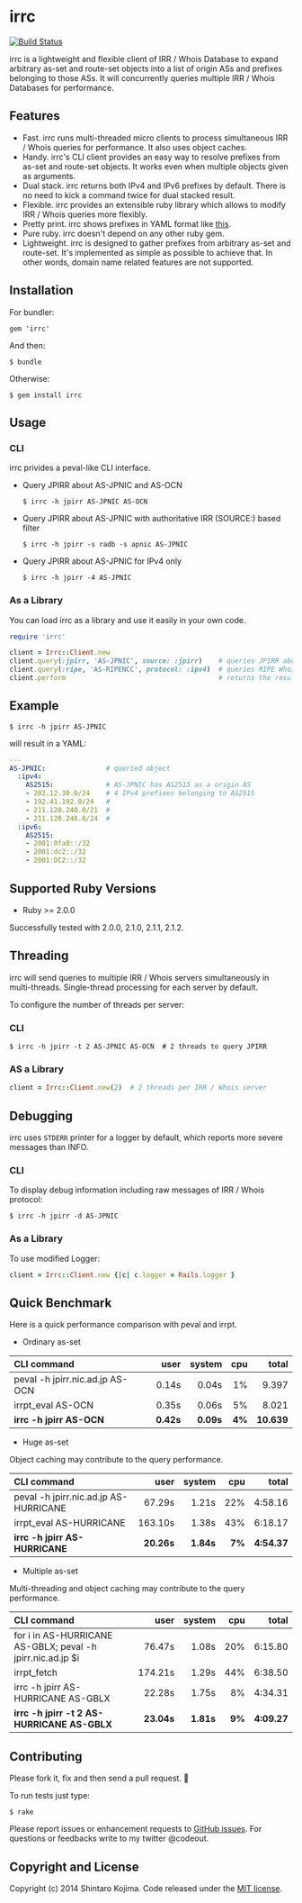 # irrc

[![Build Status](https://travis-ci.org/codeout/irrc.svg)](https://travis-ci.org/codeout/irrc)

irrc is a lightweight and flexible client of IRR / Whois Database to expand arbitrary as-set and route-set objects into a list of origin ASs and prefixes belonging to those ASs. It will concurrently queries multiple IRR / Whois Databases for performance.

## Features

* Fast. irrc runs multi-threaded micro clients to process simultaneous IRR / Whois queries for performance. It also uses object caches.
* Handy. irrc's CLI client provides an easy way to resolve prefixes from as-set and route-set objects. It works even when multiple objects given as arguments.
* Dual stack. irrc returns both IPv4 and IPv6 prefixes by default. There is no need to kick a command twice for dual stacked result.
* Flexible. irrc provides an extensible ruby library which allows to modify IRR / Whois queries more flexibly.
* Pretty print. irrc shows prefixes in YAML format like [this](#example).
* Pure ruby. irrc doesn't depend on any other ruby gem.
* Lightweight. irrc is designed to gather prefixes from arbitrary as-set and route-set. It's implemented as simple as possible to achieve that. In other words, domain name related features are not supported.


## Installation

For bundler:

    gem 'irrc'

And then:

    $ bundle

Otherwise:

    $ gem install irrc


## Usage

### CLI

irrc privides a peval-like CLI interface.

* Query JPIRR about AS-JPNIC and AS-OCN

    ```shell
    $ irrc -h jpirr AS-JPNIC AS-OCN
    ```

* Query JPIRR about AS-JPNIC with authoritative IRR (SOURCE:) based filter

    ```shell
    $ irrc -h jpirr -s radb -s apnic AS-JPNIC
    ```

* Query JPIRR about AS-JPNIC for IPv4 only

    ```shell
    $ irrc -h jpirr -4 AS-JPNIC
    ```

### As a Library

You can load irrc as a library and use it easily in your own code.

```ruby
require 'irrc'

client = Irrc::Client.new
client.query(:jpirr, 'AS-JPNIC', source: :jpirr)    # queries JPIRR about AS-JPNIC with a SOURCE: filter
client.query(:ripe, 'AS-RIPENCC', protocol: :ipv4)  # queries RIPE Whoisd about AS-RIPENCC for IPv4 only
client.perform                                      # returns the results in a Hash
```


## Example

```shell
$ irrc -h jpirr AS-JPNIC
```

will result in a YAML:

```yaml
---
AS-JPNIC:               # queried object
  :ipv4:
    AS2515:             # AS-JPNIC has AS2515 as a origin AS
    - 202.12.30.0/24    # 4 IPv4 prefixes belonging to AS2515
    - 192.41.192.0/24   #
    - 211.120.240.0/21  #
    - 211.120.248.0/24  #
  :ipv6:
    AS2515:
    - 2001:0fa0::/32
    - 2001:dc2::/32
    - 2001:DC2::/32
```


## Supported Ruby Versions

* Ruby >= 2.0.0

Successfully tested with 2.0.0, 2.1.0, 2.1.1, 2.1.2.


## Threading

irrc will send queries to multiple IRR / Whois servers simultaneously in multi-threads. Single-thread processing for each server by default.

To configure the number of threads per server:

### CLI

```shell
$ irrc -h jpirr -t 2 AS-JPNIC AS-OCN  # 2 threads to query JPIRR
```

### AS a Library

```ruby
client = Irrc::Client.new(2)  # 2 threads per IRR / Whois server
```


## Debugging

irrc uses ```STDERR``` printer for a logger by default, which reports more severe messages than INFO.

### CLI

To display debug information including raw messages of IRR / Whois protocol:

```shell
$ irrc -h jpirr -d AS-JPNIC
```

### As a Library

To use modified Logger:

```ruby
client = Irrc::Client.new {|c| c.logger = Rails.logger }
```


## Quick Benchmark

Here is a quick performance comparison with peval and irrpt.

* Ordinary as-set

| CLI command                     |      user |     system |     cpu |      total |
| :------------------------------ | --------: | ---------: | ------: | ---------: |
| peval -h jpirr.nic.ad.jp AS-OCN |     0.14s |      0.04s |      1% |      9.397 |
| irrpt_eval AS-OCN               |     0.35s |      0.06s |      5% |      8.021 |
| **irrc -h jpirr AS-OCN**        | **0.42s** |  **0.09s** |  **4%** | **10.639** |

* Huge as-set

Object caching may contribute to the query performance.

| CLI command                               |        user |     system |     cpu |       total |
| :---------------------------------------- | ----------: | ---------: | ------: | ----------: |
| peval -h jpirr.nic.ad.jp AS-HURRICANE     |      67.29s |      1.21s |     22% |     4:58.16 |
| irrpt_eval AS-HURRICANE                   |     163.10s |      1.38s |     43% |     6:18.17 |
| **irrc -h jpirr AS-HURRICANE**            |  **20.26s** |  **1.84s** |  **7%** | **4:54.37** |

* Multiple as-set

Multi-threading and object caching may contribute to the query performance.

| CLI command                                                    |        user |     system |     cpu |       total |
| :------------------------------------------------------------- | ----------: | ---------: | ------: | ----------: |
| for i in AS-HURRICANE AS-GBLX; peval -h jpirr.nic.ad.jp $i     |      76.47s |      1.08s |     20% |     6:15.80 |
| irrpt_fetch                                                    |     174.21s |      1.29s |     44% |     6:38.50 |
| irrc -h jpirr AS-HURRICANE AS-GBLX                             |      22.28s |      1.75s |      8% |     4:34.31 |
| **irrc -h jpirr -t 2 AS-HURRICANE AS-GBLX**                    |  **23.04s** |  **1.81s** |  **9%** | **4:09.27** |


## Contributing

Please fork it, fix and then send a pull request. :tada:

To run tests just type:

```shell
$ rake
```

Please report issues or enhancement requests to [GitHub issues](https://github.com/codeout/irrc/issues).
For questions or feedbacks write to my twitter @codeout.


## Copyright and License

Copyright (c) 2014 Shintaro Kojima. Code released under the [MIT license](LICENSE).

